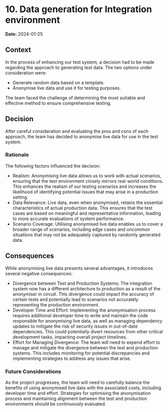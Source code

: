 # 10. Data generation for Integration environment

**Date:** 2024-01-25

## Context

In the process of enhancing our test system, a decision had to be made regarding the approach to generating test data. The two options under consideration were:

- Generate random data based on a template.
- Anonymise live data and use it for testing purposes.

The team faced the challenge of determining the most suitable and effective method to ensure comprehensive testing.

## Decision

After careful consideration and evaluating the pros and cons of each approach, the team has decided to anonymise live data for use in the test system.

### Rationale

The following factors influenced the decision:

- Realism: Anonymising live data allows us to work with actual scenarios, ensuring that the test environment closely mirrors real-world conditions. This enhances the realism of our testing scenarios and increases the likelihood of identifying potential issues that may arise in a production setting.
- Data Relevance: Live data, even when anonymised, retains the essential characteristics of actual production data. This ensures that the test cases are based on meaningful and representative information, leading to more accurate evaluations of system performance.
- Scenario Coverage: Utilising anonymised live data enables us to cover a broader range of scenarios, including edge cases and uncommon situations that may not be adequately captured by randomly generated data.

## Consequences

While anonymising live data presents several advantages, it introduces several negative consequences:

- Divergence between Test and Production Systems: The integration system now has a different architecture to production as a result of the anonymiser in circuit. This divergence could impact the accuracy of certain tests and potentially lead to scenarios not accurately representing the production environment.
- Developer Time and Effort: Implementing the anonymisation process requires additional developer time to write and maintain the code responsible for anonymising live data, as well as managing dependency updates to mitigate the risk of security issues in out-of-date dependencies. This could potentially divert resources from other critical development tasks, impacting overall project timelines.
- Effort for Managing Divergence: The team will need to expend effort to manage and mitigate the divergence between the test and production systems. This includes monitoring for potential discrepancies and implementing strategies to address any issues that arise.

### Future Considerations

As the project progresses, the team will need to carefully balance the benefits of using anonymised live data with the associated costs, including developer time and effort. Strategies for optimising the anonymisation process and maintaining alignment between the test and production environments should be continuously evaluated.
